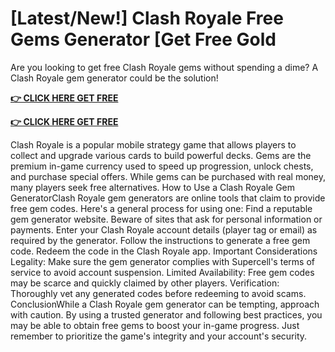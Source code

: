 # [Latest/New!] Clash Royale Free Gems Generator [Get Free Gold

Are you looking to get free Clash Royale gems without spending a dime? A Clash Royale gem generator could be the solution!

**[👉 CLICK HERE GET FREE](https://greenguide.hashnode.dev/clash-royale-free-generator)**

**[👉 CLICK HERE GET FREE](https://greenguide.hashnode.dev/clash-royale-free-generator)**

Clash Royale is a popular mobile strategy game that allows players to collect and upgrade various cards to build powerful decks. Gems are the premium in-game currency used to speed up progression, unlock chests, and purchase special offers. While gems can be purchased with real money, many players seek free alternatives.
How to Use a Clash Royale Gem GeneratorClash Royale gem generators are online tools that claim to provide free gem codes. Here's a general process for using one:
Find a reputable gem generator website. Beware of sites that ask for personal information or payments.
Enter your Clash Royale account details (player tag or email) as required by the generator.
Follow the instructions to generate a free gem code.
Redeem the code in the Clash Royale app.
Important Considerations
Legality: Make sure the gem generator complies with Supercell's terms of service to avoid account suspension.
Limited Availability: Free gem codes may be scarce and quickly claimed by other players.
Verification: Thoroughly vet any generated codes before redeeming to avoid scams.
ConclusionWhile a Clash Royale gem generator can be tempting, approach with caution. By using a trusted generator and following best practices, you may be able to obtain free gems to boost your in-game progress. Just remember to prioritize the game's integrity and your account's security.
